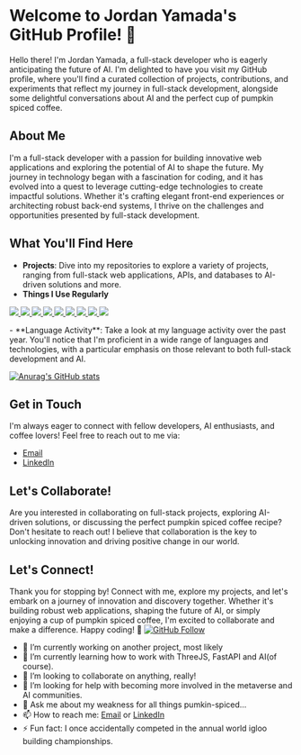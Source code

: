 # Welcome to Jordan Yamada's GitHub Profile! 👋

Hello there! I'm Jordan Yamada, a full-stack developer who is eagerly anticipating the future of AI. I'm delighted to have you visit my GitHub profile, where you'll find a curated collection of projects, contributions, and experiments that reflect my journey in full-stack development, alongside some delightful conversations about AI and the perfect cup of pumpkin spiced coffee.

## About Me
I'm a full-stack developer with a passion for building innovative web applications and exploring the potential of AI to shape the future. My journey in technology began with a fascination for coding, and it has evolved into a quest to leverage cutting-edge technologies to create impactful solutions. Whether it's crafting elegant front-end experiences or architecting robust back-end systems, I thrive on the challenges and opportunities presented by full-stack development.

## What You'll Find Here
- **Projects**: Dive into my repositories to explore a variety of projects, ranging from full-stack web applications, APIs, and databases to AI-driven solutions and more.
- **Things I Use Regularly**
<p align="left">  
<a href="https://github.com/harish-sethuraman/readme-components">
 <img  src="https://readme-components.vercel.app/api?component=logo&fill=black&logo=react&animation=spin&svgfill=15d8fe">  
 </a>
   <a href="https://github.com/harish-sethuraman/readme-components">
<img  src="https://readme-components.vercel.app/api?component=logo&fill=black&logo=typescript&svgfill=2d79c7">
</a>
 <a href="https://github.com/harish-sethuraman/readme-components">
 <img  src="https://readme-components.vercel.app/api?component=logo&fill=black&logo=node.js&svgfill=659b60">
</a>
<a href="https://github.com/harish-sethuraman/readme-components">
<img  src="https://readme-components.vercel.app/api?component=logo&fill=black&logo=python&svgfill=df5c43">  
</a>
<a href="https://github.com/harish-sethuraman/readme-components">
<img  src="https://readme-components.vercel.app/api?component=logo&fill=black&logo=sass&svgfill=cd6799">
</a>
<a href="https://github.com/harish-sethuraman/readme-components">
<img  src="https://readme-components.vercel.app/api?component=logo&fill=black&logo=sql">
</a>


<!-- <a href="https://github.com/harish-sethuraman/readme-components">
<img  src="https://readme-components.vercel.app/api?component=logo&fill=black&logo=html5&svgfill=f06629">
</a> -->
<a href="https://github.com/harish-sethuraman/readme-components">
<img  src="https://readme-components.vercel.app/api?component=logo&fill=black&logo=javascript&svgfill=f6df1c">
</a>
<a href="https://github.com/harish-sethuraman/readme-components">
<img  src="https://readme-components.vercel.app/api?component=logo&fill=black&logo=CSS3&svgfill=028dd1">
</a>
<a href="https://github.com/harish-sethuraman/readme-components">
<img  src="https://readme-components.vercel.app/api?component=logo&fill=black&logo=github">
</a>
</p>
- **Language Activity**: Take a look at my language activity over the past year. You'll notice that I'm proficient in a wide range of languages and technologies, with a particular emphasis on those relevant to both full-stack development and AI.

[![Anurag's GitHub stats](https://github-readme-stats.vercel.app/api?username=JordanYamada&show_icons=true&theme=radical)](https://github.com/anuraghazra/github-readme-stats)

## Get in Touch
I'm always eager to connect with fellow developers, AI enthusiasts, and coffee lovers! Feel free to reach out to me via:
- [Email](mailto:sadaotomokane@gmail.com)
- [LinkedIn](https://www.linkedin.com/in/jordan-yamada/)

## Let's Collaborate!
Are you interested in collaborating on full-stack projects, exploring AI-driven solutions, or discussing the perfect pumpkin spiced coffee recipe? Don't hesitate to reach out! I believe that collaboration is the key to unlocking innovation and driving positive change in our world.

## Let's Connect!
Thank you for stopping by! Connect with me, explore my projects, and let's embark on a journey of innovation and discovery together. Whether it's building robust web applications, shaping the future of AI, or simply enjoying a cup of pumpkin spiced coffee, I'm excited to collaborate and make a difference. Happy coding! 🚀
[![GitHub Follow](https://img.shields.io/github/followers/JordanYamada?label=Follow&style=social)](https://github.com/JordanYamada)


- 🔭 I’m currently working on another project, most likely
- 🌱 I’m currently learning how to work with ThreeJS, FastAPI and AI(of course). 
- 👯 I’m looking to collaborate on anything, really!
- 🤔 I’m looking for help with becoming more involved in the metaverse and AI communities.
- 💬 Ask me about my weakness for all things pumkin-spiced...
- 📫 How to reach me: [Email](mailto:sadaotomokane@gmail.com) or [LinkedIn](https://www.linkedin.com/in/jordan-yamada/)
- ⚡ Fun fact: I once accidentally competed in the annual world igloo building championships.
